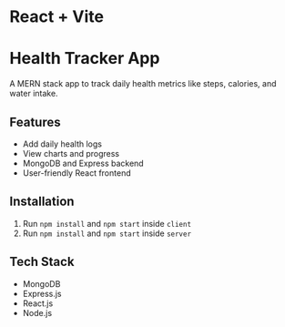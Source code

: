 # React + Vite

# Health Tracker App

A MERN stack app to track daily health metrics like steps, calories, and water intake.

## Features

- Add daily health logs
- View charts and progress
- MongoDB and Express backend
- User-friendly React frontend

## Installation

1. Run `npm install` and `npm start` inside `client`
2. Run `npm install` and `npm start` inside `server`

## Tech Stack

- MongoDB
- Express.js
- React.js
- Node.js
